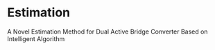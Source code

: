 # Estimation
A Novel Estimation Method for Dual Active Bridge Converter Based on Intelligent Algorithm

